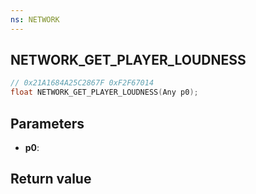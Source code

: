 ```yaml
---
ns: NETWORK
---
```

## NETWORK_GET_PLAYER_LOUDNESS

```c
// 0x21A1684A25C2867F 0xF2F67014
float NETWORK_GET_PLAYER_LOUDNESS(Any p0);
```


## Parameters
* **p0**: 

## Return value
